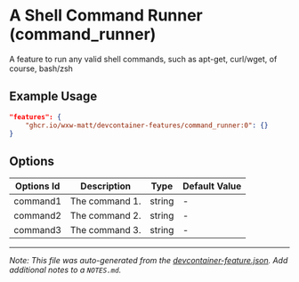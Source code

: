 
# A Shell Command Runner (command_runner)

A feature to run any valid shell commands, such as apt-get, curl/wget, of course, bash/zsh

## Example Usage

```json
"features": {
    "ghcr.io/wxw-matt/devcontainer-features/command_runner:0": {}
}
```

## Options

| Options Id | Description | Type | Default Value |
|-----|-----|-----|-----|
| command1 | The command 1. | string | - |
| command2 | The command 2. | string | - |
| command3 | The command 3. | string | - |



---

_Note: This file was auto-generated from the [devcontainer-feature.json](https://github.com/wxw-matt/devcontainer-features/blob/main/src/command_runner/devcontainer-feature.json).  Add additional notes to a `NOTES.md`._
